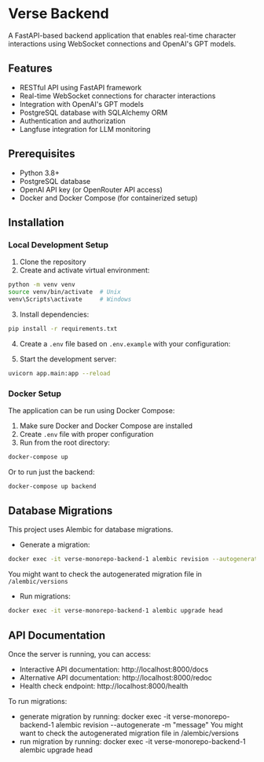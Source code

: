 # Verse Backend

A FastAPI-based backend application that enables real-time character interactions using WebSocket connections and OpenAI's GPT models.

## Features

- RESTful API using FastAPI framework
- Real-time WebSocket connections for character interactions
- Integration with OpenAI's GPT models
- PostgreSQL database with SQLAlchemy ORM
- Authentication and authorization
- Langfuse integration for LLM monitoring

## Prerequisites

- Python 3.8+
- PostgreSQL database
- OpenAI API key (or OpenRouter API access)
- Docker and Docker Compose (for containerized setup)

## Installation

### Local Development Setup

1. Clone the repository
2. Create and activate virtual environment:

```bash
python -m venv venv
source venv/bin/activate  # Unix
venv\Scripts\activate     # Windows
```

3. Install dependencies:

```bash
pip install -r requirements.txt
```

4. Create a `.env` file based on `.env.example` with your configuration:

5. Start the development server:

```bash
uvicorn app.main:app --reload
```

### Docker Setup

The application can be run using Docker Compose:

1. Make sure Docker and Docker Compose are installed
2. Create `.env` file with proper configuration
3. Run from the root directory:

```bash
docker-compose up
```

Or to run just the backend:

```bash
docker-compose up backend
```

## Database Migrations

This project uses Alembic for database migrations.

- Generate a migration:
```bash
docker exec -it verse-monorepo-backend-1 alembic revision --autogenerate -m "message"
```
You might want to check the autogenerated migration file in `/alembic/versions`

- Run migrations:
```bash
docker exec -it verse-monorepo-backend-1 alembic upgrade head
```

## API Documentation

Once the server is running, you can access:
- Interactive API documentation: http://localhost:8000/docs
- Alternative API documentation: http://localhost:8000/redoc
- Health check endpoint: http://localhost:8000/health


To run migrations:
- generate migration by running:
    docker exec -it verse-monorepo-backend-1 alembic revision --autogenerate -m "message"
You might want to check the autogenerated migration file in /alembic/versions
- run migration by running:
    docker exec -it verse-monorepo-backend-1 alembic upgrade head
